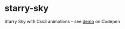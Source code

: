 # starry-sky
Starry Sky with Css3 animations - see [demo](http://codepen.io/interaminense/full/QyGbXL/) on Codepen
